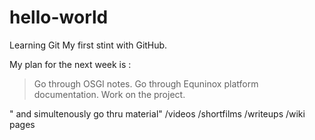 # hello-world
Learning Git
My first stint with GitHub. 

My plan for the next week is : 

> Go through OSGI notes. 
> Go through Equninox platform documentation.
> Work on the project.

" and simultenously go thru material" 
 /videos 
 /shortfilms 
 /writeups
 /wiki pages
